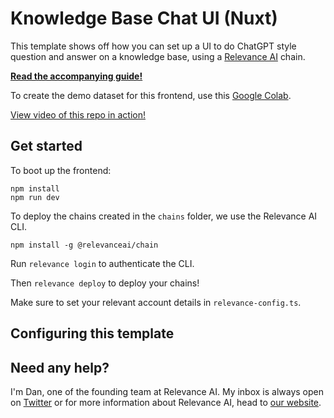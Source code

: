 # Knowledge Base Chat UI (Nuxt)

This template shows off how you can set up a UI to do ChatGPT style question and answer on a knowledge base, using a [Relevance AI](https://documentation.relevanceai.com/) chain.

[**Read the accompanying guide!**](https://documentation.relevanceai.com/guides/pdf-qa)

To create the demo dataset for this frontend, use this [Google Colab](https://colab.research.google.com/drive/1XYaRamHmHop3GV4MGTMaDZjRZuWfMy9O?usp=sharing).

[View video of this repo in action!](https://www.loom.com/share/7191ab7c84564cb184ba6682e261f204)

## Get started

To boot up the frontend:

```
npm install
npm run dev
```

To deploy the chains created in the `chains` folder, we use the Relevance AI CLI.

`npm install -g @relevanceai/chain`

Run `relevance login` to authenticate the CLI.

Then `relevance deploy` to deploy your chains!

Make sure to set your relevant account details in `relevance-config.ts`.

## Configuring this template

## Need any help?

I'm Dan, one of the founding team at Relevance AI. My inbox is always open on [Twitter](https://www.twitter.com/userlastname) or for more information about Relevance AI, head to [our website](https://www.relevanceai.com).
